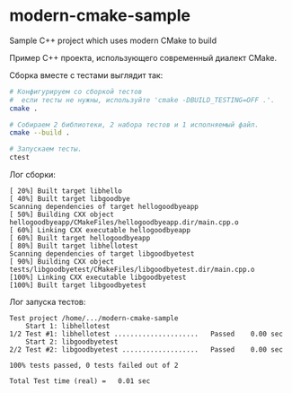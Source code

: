 # modern-cmake-sample

Sample C++ project which uses modern CMake to build

Пример C++ проекта, использующего современный диалект CMake.

Сборка вместе с тестами выглядит так:

```bash
# Конфигурируем со сборкой тестов
#  если тесты не нужны, используйте 'cmake -DBUILD_TESTING=OFF .'.
cmake .

# Собираем 2 библиотеки, 2 набора тестов и 1 исполняемый файл.
cmake --build .

# Запускаем тесты.
ctest
```

Лог сборки:

```
[ 20%] Built target libhello
[ 40%] Built target libgoodbye
Scanning dependencies of target hellogoodbyeapp
[ 50%] Building CXX object hellogoodbyeapp/CMakeFiles/hellogoodbyeapp.dir/main.cpp.o
[ 60%] Linking CXX executable hellogoodbyeapp
[ 60%] Built target hellogoodbyeapp
[ 80%] Built target libhellotest
Scanning dependencies of target libgoodbyetest
[ 90%] Building CXX object tests/libgoodbyetest/CMakeFiles/libgoodbyetest.dir/main.cpp.o
[100%] Linking CXX executable libgoodbyetest
[100%] Built target libgoodbyetest
```

Лог запуска тестов:

```
Test project /home/.../modern-cmake-sample
    Start 1: libhellotest
1/2 Test #1: libhellotest .....................   Passed    0.00 sec
    Start 2: libgoodbyetest
2/2 Test #2: libgoodbyetest ...................   Passed    0.00 sec

100% tests passed, 0 tests failed out of 2

Total Test time (real) =   0.01 sec
```
